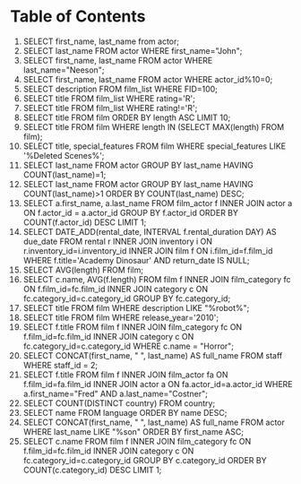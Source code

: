 
# Table of Contents



1.  SELECT first\_name, last\_name from actor;
2.  SELECT last\_name FROM actor WHERE first\_name="John";
3.  SELECT first\_name, last\_name FROM actor WHERE last\_name="Neeson";
4.  SELECT first\_name, last\_name FROM actor WHERE actor\_id%10=0;
5.  SELECT description FROM film\_list WHERE FID=100;
6.  SELECT title FROM film\_list WHERE rating='R';
7.  SELECT title FROM film\_list WHERE rating!='R';
8.  SELECT title FROM film ORDER BY length ASC LIMIT 10;
9.  SELECT title FROM film WHERE length IN (SELECT MAX(length) FROM film);
10. SELECT title, special\_features FROM film WHERE special\_features LIKE '%Deleted Scenes%';
11. SELECT last\_name FROM actor GROUP BY last\_name HAVING COUNT(last\_name)=1;
12. SELECT last\_name FROM actor GROUP BY last\_name HAVING COUNT(last\_name)>1 ORDER BY COUNT(last\_name) DESC;
13. SELECT a.first\_name, a.last\_name FROM film\_actor f INNER JOIN actor a ON f.actor\_id = a.actor\_id GROUP BY f.actor\_id ORDER BY COUNT(f.actor\_id) DESC LIMIT 1;
14. SELECT DATE\_ADD(rental\_date, INTERVAL f.rental\_duration DAY) AS due\_date FROM rental r INNER JOIN inventory i ON r.inventory\_id=i.inventory\_id INNER JOIN film f ON i.film\_id=f.film\_id WHERE f.title='Academy Dinosaur' AND return\_date IS NULL;
15. SELECT AVG(length) FROM film;
16. SELECT c.name, AVG(f.length) FROM film f INNER JOIN film\_category fc ON f.film\_id=fc.film\_id INNER JOIN category c ON fc.category\_id=c.category\_id GROUP BY fc.category\_id;
17. SELECT title FROM film WHERE description LIKE "%robot%";
18. SELECT title FROM film WHERE release\_year='2010';
19. SELECT f.title FROM film f INNER JOIN film\_category fc ON f.film\_id=fc.film\_id INNER JOIN category c ON fc.category\_id=c.category\_id WHERE c.name = "Horror";
20. SELECT CONCAT(first\_name, " ", last\_name) AS full\_name FROM staff WHERE staff\_id = 2;
21. SELECT f.title FROM film f INNER JOIN film\_actor fa ON f.film\_id=fa.film\_id INNER JOIN actor a ON fa.actor\_id=a.actor\_id WHERE a.first\_name="Fred" AND a.last\_name="Costner";
22. SELECT COUNT(DISTINCT country) FROM country;
23. SELECT name FROM language ORDER BY name DESC;
24. SELECT CONCAT(first\_name, " ", last\_name) AS full\_name FROM actor WHERE last\_name LIKE "%son" ORDER BY first\_name ASC;
25. SELECT c.name FROM film f INNER JOIN film\_category fc ON f.film\_id=fc.film\_id INNER JOIN category c ON fc.category\_id=c.category\_id GROUP BY c.category\_id ORDER BY COUNT(c.category\_id) DESC LIMIT 1;

